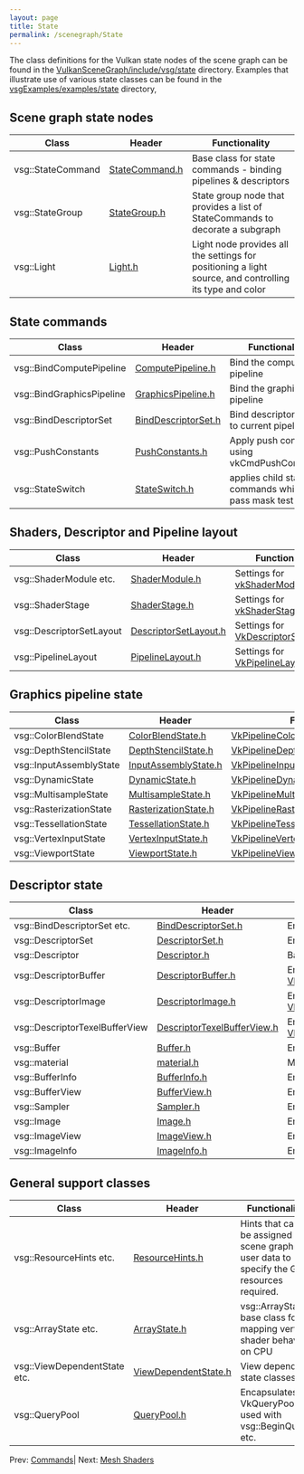 ```yaml
---
layout: page
title: State
permalink: /scenegraph/State
---
```


The class definitions for the Vulkan state nodes of the scene graph can be found in the [VulkanSceneGraph/include/vsg/state](https://github.com/vsg-dev/VulkanSceneGraph/blob/master/include/vsg/state/) directory.  Examples that illustrate use of various state classes can be found in the [vsgExamples/examples/state](https://github.com/vsg-dev/vsgExamples/tree/master/examples/state) directory,

## Scene graph state nodes

| Class | Header | Functionality |
| --- | --- | --- |
| vsg::StateCommand | [StateCommand.h](https://github.com/vsg-dev/VulkanSceneGraph/blob/master/include/vsg/state/) | Base class for state commands - binding pipelines & descriptors |
| vsg::StateGroup | [StateGroup.h](https://github.com/vsg-dev/VulkanSceneGraph/blob/master/include/vsg/nodes/StateGroup.h) | State group node that provides a list of StateCommands to decorate a subgraph |
| vsg::Light | [Light.h](https://github.com/vsg-dev/VulkanSceneGraph/blob/master/include/vsg/nodes/Light.h) | Light node provides all the settings for positioning a light source, and controlling its type and color |

## State commands

| Class | Header | Functionality |
| --- | --- | --- |
| vsg::BindComputePipeline | [ComputePipeline.h](https://github.com/vsg-dev/VulkanSceneGraph/blob/master/include/vsg/state/ComputePipeline.h) | Bind the compute pipeline |
| vsg::BindGraphicsPipeline | [GraphicsPipeline.h](https://github.com/vsg-dev/VulkanSceneGraph/blob/master/include/vsg/state/GraphicsPipeline.h) | Bind the graphics pipeline |
| vsg::BindDescriptorSet | [BindDescriptorSet.h](https://github.com/vsg-dev/VulkanSceneGraph/blob/master/include/vsg/state/BindDescriptorSet.h) | Bind descriptor sets to current pipeline |
| vsg::PushConstants | [PushConstants.h](https://github.com/vsg-dev/VulkanSceneGraph/blob/master/include/vsg/state/PushConstants.h) |  Apply push constants using vkCmdPushConstants |
| vsg::StateSwitch | [StateSwitch.h](https://github.com/vsg-dev/VulkanSceneGraph/blob/master/include/vsg/state/StateSwitch.h) | applies child state commands which pass mask test |

## Shaders, Descriptor and Pipeline layout

| Class | Header | Functionality |
| --- | --- | --- |
| vsg::ShaderModule etc. | [ShaderModule.h](https://github.com/vsg-dev/VulkanSceneGraph/blob/master/include/vsg/state/ShaderModule.h) | Settings for [vkShaderModule](https://registry.khronos.org/vulkan/specs/1.3-extensions/man/html/VkShaderModuleCreateInfo.html) |
| vsg::ShaderStage | [ShaderStage.h](https://github.com/vsg-dev/VulkanSceneGraph/blob/master/include/vsg/state/ShaderStage.h) | Settings for [vkShaderStage](https://registry.khronos.org/vulkan/specs/1.3-extensions/man/html/VkPipelineShaderStageCreateInfo.html) |
| vsg::DescriptorSetLayout | [DescriptorSetLayout.h](https://github.com/vsg-dev/VulkanSceneGraph/blob/master/include/vsg/state/DescriptorSetLayout.h) | Settings for [VkDescriptorSetLayout](https://registry.khronos.org/vulkan/specs/1.3-extensions/man/html/VkDescriptorSetLayoutCreateInfo.html) |
| vsg::PipelineLayout | [PipelineLayout.h](https://github.com/vsg-dev/VulkanSceneGraph/blob/master/include/vsg/state/PipelineLayout.h) | Settings for [VkPipelineLayout](https://registry.khronos.org/vulkan/specs/1.3-extensions/man/html/VkPipelineLayoutCreateInfo.html) |

## Graphics pipeline state

| Class | Header | Functionality |
| --- | --- | --- |
| vsg::ColorBlendState | [ColorBlendState.h](https://github.com/vsg-dev/VulkanSceneGraph/blob/master/include/vsg/state/ColorBlendState.h) | [VkPipelineColorBlendStateCreateInfo](https://registry.khronos.org/vulkan/specs/1.3-extensions/man/html/VkPipelineColorBlendStateCreateInfo.html) |
| vsg::DepthStencilState | [DepthStencilState.h](https://github.com/vsg-dev/VulkanSceneGraph/blob/master/include/vsg/state/DepthStencilState.h) | [VkPipelineDepthStencilStateCreateInfo](https://registry.khronos.org/vulkan/specs/1.3-extensions/man/html/VkPipelineDepthStencilStateCreateInfo.html)|
| vsg::InputAssemblyState| [InputAssemblyState.h](https://github.com/vsg-dev/VulkanSceneGraph/blob/master/include/vsg/state/InputAssemblyState.h) | [VkPipelineInputAssemblyStateCreateInfo](https://registry.khronos.org/vulkan/specs/1.3-extensions/man/html/VkPipelineInputAssemblyStateCreateInfo.html) |
| vsg::DynamicState | [DynamicState.h](https://github.com/vsg-dev/VulkanSceneGraph/blob/master/include/vsg/state/DynamicState.h) | [VkPipelineDynamicStateCreateInfo](https://registry.khronos.org/vulkan/specs/1.3-extensions/man/html/VkPipelineDynamicStateCreateInfo.html) |
| vsg::MultisampleState | [MultisampleState.h](https://github.com/vsg-dev/VulkanSceneGraph/blob/master/include/vsg/state/MultisampleState.h) | [VkPipelineMultisampleStateCreateInfo](https://registry.khronos.org/vulkan/specs/1.3-extensions/man/html/VkPipelineMultisampleStateCreateInfo.html) |
| vsg::RasterizationState | [RasterizationState.h](https://github.com/vsg-dev/VulkanSceneGraph/blob/master/include/vsg/state/RasterizationState.h) | [VkPipelineRasterizationStateCreateInfo](https://registry.khronos.org/vulkan/specs/1.3-extensions/man/html/VkPipelineRasterizationStateCreateInfo.html) |
| vsg::TessellationState | [TessellationState.h](https://github.com/vsg-dev/VulkanSceneGraph/blob/master/include/vsg/state/TessellationState.h) | [VkPipelineTessellationStateCreateInfo](https://registry.khronos.org/vulkan/specs/1.3-extensions/man/html/VkPipelineTessellationStateCreateInfo.html) |
| vsg::VertexInputState | [VertexInputState.h](https://github.com/vsg-dev/VulkanSceneGraph/blob/master/include/vsg/state/VertexInputState.h) | [VkPipelineVertexInputStateCreateInfo](https://registry.khronos.org/vulkan/specs/1.3-extensions/man/html/VkPipelineVertexInputStateCreateInfo.html) |
| vsg::ViewportState| [ViewportState.h](https://github.com/vsg-dev/VulkanSceneGraph/blob/master/include/vsg/state/ViewportState.h) | [VkPipelineViewportStateCreateInfo](https://registry.khronos.org/vulkan/specs/1.3-extensions/man/html/VkPipelineViewportStateCreateInfo.html) |

## Descriptor state

| Class | Header | Functionality |
| --- | --- | --- |
| vsg::BindDescriptorSet etc. | [BindDescriptorSet.h](https://github.com/vsg-dev/VulkanSceneGraph/blob/master/include/vsg/state/BindDescriptorSet.h) | Encapsulates [vkCmdBindDescriptors](https://registry.khronos.org/vulkan/specs/1.3-extensions/man/html/vkCmdBindDescriptorSets.html) |
| vsg::DescriptorSet | [DescriptorSet.h](https://github.com/vsg-dev/VulkanSceneGraph/blob/master/include/vsg/state/DescriptorSet.h) | Encapsulates [VkDescriptorSet](https://registry.khronos.org/vulkan/specs/1.3-extensions/man/html/VkDescriptorSetAllocateInfo.html)|
| vsg::Descriptor | [Descriptor.h](https://github.com/vsg-dev/VulkanSceneGraph/blob/master/include/vsg/state/Descriptor.h) | Base class for [Descriptors](https://registry.khronos.org/vulkan/specs/1.3-extensions/man/html/VkWriteDescriptorSet.html) |
| vsg::DescriptorBuffer | [DescriptorBuffer.h](https://github.com/vsg-dev/VulkanSceneGraph/blob/master/include/vsg/state/DescriptorBuffer.h) | Encapsulates [VkWriteDescriptorSet.pBufferInfo](https://registry.khronos.org/vulkan/specs/1.3-extensions/man/html/VkWriteDescriptorSet.html) |
| vsg::DescriptorImage | [DescriptorImage.h](https://github.com/vsg-dev/VulkanSceneGraph/blob/master/include/vsg/state/DescriptorImage.h) | Encapsulates [VkWriteDescriptorSet.pImageInfo](https://registry.khronos.org/vulkan/specs/1.3-extensions/man/html/VkWriteDescriptorSet.html) |
| vsg::DescriptorTexelBufferView | [DescriptorTexelBufferView.h](https://github.com/vsg-dev/VulkanSceneGraph/blob/master/include/vsg/state/DescriptorTexelBufferView.h) | Encapsulates [VkWriteDescriptorSet.pTexelBufferViews](https://registry.khronos.org/vulkan/specs/1.3-extensions/man/html/VkWriteDescriptorSet.html) |
| vsg::Buffer | [Buffer.h](https://github.com/vsg-dev/VulkanSceneGraph/blob/master/include/vsg/state/Buffer.h) | Encapsulates [VkBuffer](https://registry.khronos.org/vulkan/specs/1.3-extensions/man/html/VkBufferCreateInfo.html) |
| vsg::material | [material.h](https://github.com/vsg-dev/VulkanSceneGraph/blob/master/include/vsg/state/material.h) | Material vsg::Data types |
| vsg::BufferInfo | [BufferInfo.h](https://github.com/vsg-dev/VulkanSceneGraph/blob/master/include/vsg/state/BufferInfo.h) | Encapsulates [VkDescriptorBufferInfo](https://registry.khronos.org/vulkan/specs/1.3-extensions/man/html/VkDescriptorBufferInfo.html) |
| vsg::BufferView | [BufferView.h](https://github.com/vsg-dev/VulkanSceneGraph/blob/master/include/vsg/state/BufferView.h) | Encapsulates [VkBufferView](https://registry.khronos.org/vulkan/specs/1.3-extensions/man/html/VkBufferViewCreateInfo.html) |
| vsg::Sampler | [Sampler.h](https://github.com/vsg-dev/VulkanSceneGraph/blob/master/include/vsg/state/Sampler.h) | Encapsulates [VkSampler](https://registry.khronos.org/vulkan/specs/1.3-extensions/man/html/VkSamplerCreateInfo.html) |
| vsg::Image | [Image.h](https://github.com/vsg-dev/VulkanSceneGraph/blob/master/include/vsg/state/Image.h) | Encapsulation of [VkImage](https://registry.khronos.org/vulkan/specs/1.3-extensions/man/html/VkImageCreateInfo.html) |
| vsg::ImageView | [ImageView.h](https://github.com/vsg-dev/VulkanSceneGraph/blob/master/include/vsg/state/ImageView.h) | Encapsulation of [VkImageView](https://registry.khronos.org/vulkan/specs/1.3-extensions/man/html/VkImageViewCreateInfo.html) |
| vsg::ImageInfo | [ImageInfo.h](https://github.com/vsg-dev/VulkanSceneGraph/blob/master/include/vsg/state/ImageInfo.h) | Encapsulates [VkDescriptorImageInfo](https://registry.khronos.org/vulkan/specs/1.3-extensions/man/html/VkDescriptorImageInfo.html) |

## General support classes

| Class | Header | Functionality |
| --- | --- | --- |
| vsg::ResourceHints etc. | [ResourceHints.h](https://github.com/vsg-dev/VulkanSceneGraph/blob/master/include/vsg/state/ResourceHints.h) | Hints that can be assigned to a scene graph as user data to specify the GPU resources required. |
| vsg::ArrayState etc. | [ArrayState.h](https://github.com/vsg-dev/VulkanSceneGraph/blob/master/include/vsg/state/ArrayState.h) | vsg::ArrayState base class for mapping vertex shader behavior on CPU |
| vsg::ViewDependentState etc. | [ViewDependentState.h](https://github.com/vsg-dev/VulkanSceneGraph/blob/master/include/vsg/state/ViewDependentState.h) | View dependent state classes |
| vsg::QueryPool | [QueryPool.h](https://github.com/vsg-dev/VulkanSceneGraph/blob/master/include/vsg/state/QueryPool.h) | Encapsulates VkQueryPool, used with vsg::BeginQuery etc. |

Prev: [Commands](Commands.md)| Next: [Mesh Shaders](MeshShaders.md)

